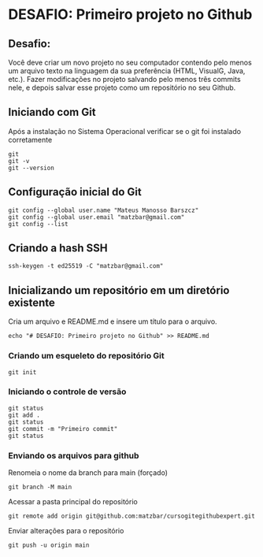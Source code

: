 # DESAFIO: Primeiro projeto no Github

## Desafio:

Você deve criar um novo projeto no seu computador contendo pelo menos um arquivo texto na linguagem da sua preferência (HTML, VisualG, Java, etc.). Fazer modificações no projeto salvando pelo menos três commits nele, e depois salvar esse projeto como um repositório no seu Github.

## Iniciando com Git

Após a instalação no Sistema Operacional verificar se o git foi instalado corretamente

```
git
git -v
git --version
```

## Configuração inicial do Git

```
git config --global user.name "Mateus Manosso Barszcz"
git config --global user.email "matzbar@gmail.com"
git config --list
```

## Criando a hash SSH

```
ssh-keygen -t ed25519 -C "matzbar@gmail.com"
```

## Inicializando um repositório em um diretório existente

Cria um arquivo e README.md e insere um título para o arquivo.

```
echo "# DESAFIO: Primeiro projeto no Github" >> README.md
```

### Criando um esqueleto do repositório Git
```
git init
```

### Iniciando o controle de versão
```
git status
git add .
git status
git commit -m "Primeiro commit"
git status
```

### Enviando os arquivos para github

Renomeia o nome da branch para main (forçado)
```
git branch -M main
```

Acessar a pasta principal do repositório
```
git remote add origin git@github.com:matzbar/cursogitegithubexpert.git
```

Enviar alterações para o repositório
```
git push -u origin main
```

